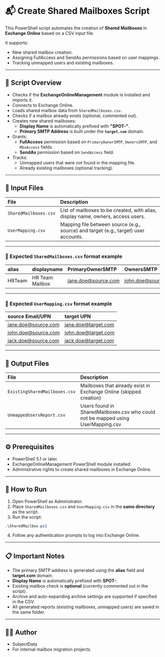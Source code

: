 # 📬 Create Shared Mailboxes Script

This PowerShell script automates the creation of **Shared Mailboxes** in **Exchange Online** based on a CSV input file.

It supports:
- New shared mailbox creation.
- Assigning FullAccess and SendAs permissions based on user mappings.
- Tracking unmapped users and existing mailboxes.

---

## 📄 Script Overview

- Checks if the **ExchangeOnlineManagement** module is installed and imports it.
- Connects to Exchange Online.
- Loads shared mailbox data from `SharedMailboxes.csv`.
- Checks if a mailbox already exists (optional, commented out).
- Creates new shared mailboxes:
  - **Display Name** is automatically prefixed with **"SPOT-"**.
  - **Primary SMTP Address** is built under the **`target.com`** domain.
- Grants:
  - **FullAccess** permission based on `PrimaryOwnerSMTP`, `OwnersSMTP`, and `MbxAccess` fields.
  - **SendAs** permission based on `SendAccess` field.
- Tracks:
  - Unmapped users that were not found in the mapping file.
  - Already existing mailboxes (optional tracking).

---

## 📂 Input Files

| File | Description |
|:-----|:------------|
| `SharedMailboxes.csv` | List of mailboxes to be created, with alias, display name, owners, access users. |
| `UserMapping.csv` | Mapping file between source (e.g., source) and target (e.g., target) user accounts. |

---

### 🧩 Expected `SharedMailboxes.csv` format example

| alias | displayname | PrimaryOwnerSMTP | OwnersSMTP | MbxAccess | SendAccess |
|:------|:------------|:-----------------|:-----------|:----------|:-----------|
| HRTeam | HR Team Mailbox | jane.doe@source.com | john.doe@source.com | jane.doe@source.com;jack.doe@source.com | john.doe@source.com |

---

### 🧩 Expected `UserMapping.csv` format example

| source Email/UPN | target UPN |
|:-----------------|:------------|
| jane.doe@source.com | jane.doe@target.com |
| john.doe@source.com | john.doe@target.com |
| jack.doe@source.com | jack.doe@target.com |

---

## 📜 Output Files

| File | Description |
|:-----|:------------|
| `ExistingSharedMailboxes.csv` | Mailboxes that already exist in Exchange Online (skipped creation) |
| `UnmappedUsersReport.csv` | Users found in SharedMailboxes.csv who could not be mapped using UserMapping.csv |

---

## ⚙️ Prerequisites

- PowerShell 5.1 or later.
- ExchangeOnlineManagement PowerShell module installed.
- Administrative rights to create shared mailboxes in Exchange Online.

---

## 🚀 How to Run

1. Open PowerShell as Administrator.
2. Place `SharedMailboxes.csv` and `UserMapping.csv` in the **same directory** as the script.
3. Run the script:

```powershell
.\SharedMailbox.ps1
```

4. Follow any authentication prompts to log into Exchange Online.

---

## 📋 Important Notes

- The primary SMTP address is generated using the **alias** field and **target.com** domain.
- **Display Name** is automatically prefixed with **SPOT-**.
- Existing mailbox check is **optional** (currently commented out in the script).
- Archive and auto-expanding archive settings are supported if specified in the CSV.
- All generated reports (existing mailboxes, unmapped users) are saved in the same folder.

---

## 👨‍💻 Author

- SubjectData
- For internal mailbox migration projects.
